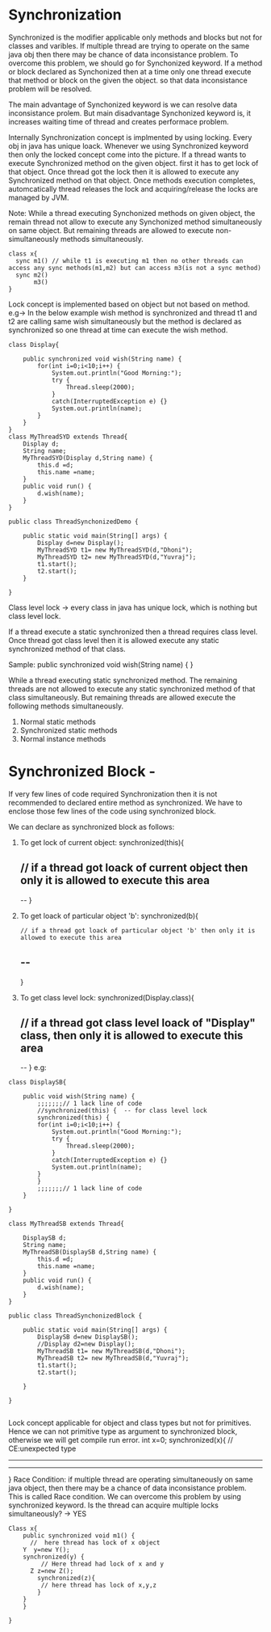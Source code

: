 # Synchronization
 Synchronized is the modifier applicable only methods and blocks but not for classes and varibles.
 If multiple thread are trying to operate on the same java obj then there may be chance of data inconsistance problem. 
 To overcome this problem, we should go for Synchonized keyword. If a method or block declared as Synchonized then at a time only one thread execute that method or block on the given the object.
 so that data inconsistance problem will be resolved.
 
 The main advantage of Synchonized keyword is we can resolve data inconsistance prolem. But main disadvantage Synchonized keyword is, it increases waiting time of thread and creates performace problem.
 
 Internally Synchronization concept is implmented by using locking. Every obj in java has unique loack. Whenever we using Synchronized keyword then only the locked concept come into the picture.
 If a thread wants to execute Synchronized method on the given object. first it has to get lock of that object. Once thread got the lock then it is allowed to execute any Synchronized method on that object.
 Once methods execution completes, automcatically thread releases the lock and acquiring/release the locks are managed by JVM.
 
 
Note: While a thread executing Synchonized methods on given object, the remain thread not allow to execute any Synchonized method simultaneously on same object. But remaining threads are allowed to execute non-simultaneously methods simultaneously.

```
class x{
  sync m1() // while t1 is executing m1 then no other threads can access any sync methods(m1,m2) but can access m3(is not a sync method)
  sync m2()
       m3()
}
```
Lock concept is implemented based on object but not based on method.
e.g-> In the below example wish method is synchronized and thread t1 and t2 are calling same wish simultaneously but the method is declared as synchronized so one thread at time can execute the wish method.
```
class Display{
	
	public synchronized void wish(String name) {
		for(int i=0;i<10;i++) {
			System.out.println("Good Morning:");
			try	{
				Thread.sleep(2000);
			}
			catch(InterruptedException e) {}
			System.out.println(name);
		}
	}
}
class MyThreadSYD extends Thread{
	Display d;
	String name;
	MyThreadSYD(Display d,String name) {
		this.d =d;
		this.name =name;
	}
	public void run() {
		d.wish(name);
	}
}

public class ThreadSynchonizedDemo {

	public static void main(String[] args) {
		Display d=new Display();
		MyThreadSYD t1= new MyThreadSYD(d,"Dhoni");
		MyThreadSYD t2= new MyThreadSYD(d,"Yuvraj");
		t1.start();
		t2.start();
	}

}

```
Class level lock -> every class in java has unique lock, which is nothing but class level lock.

If a thread execute a static synchronized then a thread requires class level. Once thread got class level then it is allowed execute any static synchronized method of that class.

Sample:
public synchronized void wish(String name) {
}

While a thread executing static synchronized method. The remaining threads are not allowed to execute any static synchronized method of that class simultaneously. 
But remaining threads are allowed execute the following methods simultaneously.
1. Normal static methods
2. Synchronized static methods
3. Normal instance methods

# Synchronized Block -  
 If very few lines of code required Synchronization then it is not recommended to declared entire method as  synchronized. We have to enclose those few lines of the code using synchronized block.

 We can declare as synchronized block as follows:
 1. To get lock of current object:
      synchronized(this){
      
       // if a thread got loack of current object then only it is allowed to execute this area
      --
      --
      }
2. To get loack of particular object 'b':
   synchronized(b){
      
       // if a thread got loack of particular object 'b' then only it is allowed to execute this area
      --
      --
      }
4.  To get class level lock:
      synchronized(Display.class){
      
       // if a thread got class level loack of "Display" class, then only it is allowed to execute this area
      --
      --
      }
 e.g:
```
class DisplaySB{
	
	public void wish(String name) {
		;;;;;;;// 1 lack line of code
		//synchronized(this) {  -- for class level lock
		synchronized(this) {
		for(int i=0;i<10;i++) {
			System.out.println("Good Morning:");
			try	{
				Thread.sleep(2000);
			}
			catch(InterruptedException e) {}
			System.out.println(name);
		}
		}
		;;;;;;;// 1 lack line of code
	}
	
}

class MyThreadSB extends Thread{
	
	DisplaySB d;
	String name;
	MyThreadSB(DisplaySB d,String name) {
		this.d =d;
		this.name =name;
	}
	public void run() {
		d.wish(name);
	}
}

public class ThreadSynchonizedBlock {

	public static void main(String[] args) {
		DisplaySB d=new DisplaySB();
		//Display d2=new Display();
		MyThreadSB t1= new MyThreadSB(d,"Dhoni");
		MyThreadSB t2= new MyThreadSB(d,"Yuvraj");
		t1.start();
		t2.start();

	}

}


```
Lock concept applicable for object and class types but not for primitives. Hence we can not primitive type as argument to synchronized block, otherwise we will get compile run error.
int x=0;
synchronized(x){   // CE:unexpected type

---
---
}
Race Condition: if multiple thread are operating simultaneously on same java object, then there may be a chance of data inconsistance problem. This is called Race condition. We can overcome this problem by using synchronized keyword.
Is the thread can acquire multiple locks simultaneously? -> YES 

```
Class x{
	public synchronized void m1() {
	  //  here thread has lock of x object
	Y  y=new Y();
	synchronized(y) {
	     // Here thread had lock of x and y
	  Z z=new Z();
	    synchronized(z){
	     // here thread has lock of x,y,z
	    }
	}
	}

}
```
